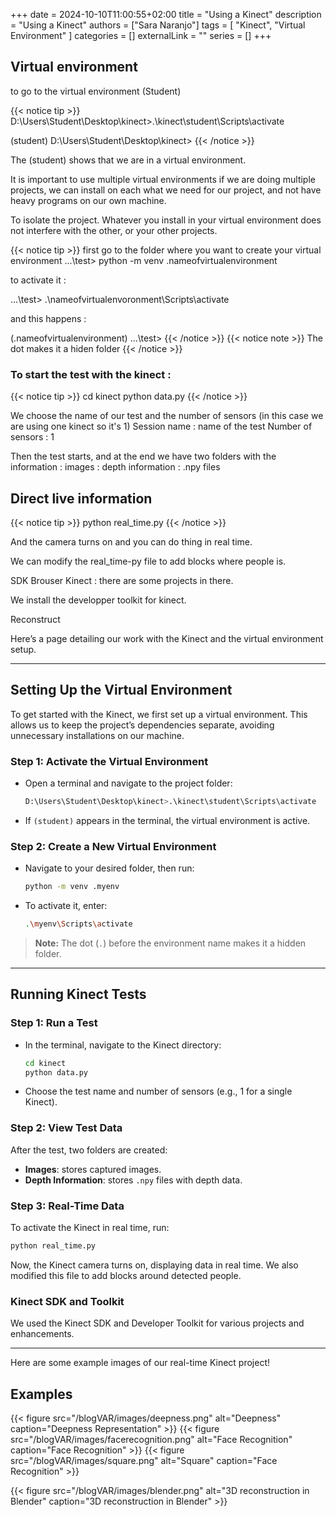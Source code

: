 +++ 
date = 2024-10-10T11:00:55+02:00
title = "Using a Kinect"
description = "Using a Kinect"
authors = ["Sara Naranjo"]
tags = [
  "Kinect",
  "Virtual Environment"
  ]
categories = []
externalLink = ""
series = []
+++

## Virtual environment 

to go to the virtual environment (Student)

{{< notice tip >}}
D:\Users\Student\Desktop\kinect>.\kinect\student\Scripts\activate

(student) D:\Users\Student\Desktop\kinect>
{{< /notice >}}

The (student) shows that we are in a virtual environment. 

It is important to use multiple virtual environments if we are doing multiple projects, we can install on each what we need for our project, and not have heavy programs on our own machine. 

To isolate the project. Whatever you install in your virtual environment does not interfere with the other, or your other projects. 

{{< notice tip >}}
first go to the folder where you want to create your virtual environment 
...\test> python -m venv .nameofvirtualenvironment

to activate it : 

...\test> .\nameofvirtualenvoronment\Scripts\activate

and this happens : 

(.nameofvirtualenvironment) ...\test>
{{< /notice >}}
{{< notice note >}}
The dot makes it a hiden folder 
{{< /notice >}}


### To start the test with the kinect : 
{{< notice tip >}}
cd kinect
python data.py
{{< /notice >}}

We choose the name of our test and the number of sensors (in this case we are using one kinect so it's 1)
Session name : name of the test 
Number of sensors : 1

Then the test starts, and at the end we have two folders with the information : 
images : 
depth information : .npy files 


## Direct live information 

{{< notice tip >}}
python real_time.py
{{< /notice >}}

And the camera turns on and you can do thing in real time. 

We can modify the real_time-py file to add blocks where people is. 

SDK Brouser Kinect : there are some projects in there. 

We install the developper toolkit for kinect. 


Reconstruct

Here’s a page detailing our work with the Kinect and the virtual environment setup.

---

## Setting Up the Virtual Environment

To get started with the Kinect, we first set up a virtual environment. This allows us to keep the project’s dependencies separate, avoiding unnecessary installations on our machine.

### Step 1: Activate the Virtual Environment
- Open a terminal and navigate to the project folder:
  ```bash
  D:\Users\Student\Desktop\kinect>.\kinect\student\Scripts\activate
  ```
- If `(student)` appears in the terminal, the virtual environment is active.

### Step 2: Create a New Virtual Environment
- Navigate to your desired folder, then run:
  ```bash
  python -m venv .myenv
  ```
- To activate it, enter:
  ```bash
  .\myenv\Scripts\activate
  ```

> **Note:** The dot (`.`) before the environment name makes it a hidden folder.

---

## Running Kinect Tests

### Step 1: Run a Test
- In the terminal, navigate to the Kinect directory:
  ```bash
  cd kinect
  python data.py
  ```
- Choose the test name and number of sensors (e.g., 1 for a single Kinect).

### Step 2: View Test Data
After the test, two folders are created:
- **Images**: stores captured images.
- **Depth Information**: stores `.npy` files with depth data.

### Step 3: Real-Time Data
To activate the Kinect in real time, run:
```bash
python real_time.py
```
Now, the Kinect camera turns on, displaying data in real time. We also modified this file to add blocks around detected people.

### Kinect SDK and Toolkit
We used the Kinect SDK and Developer Toolkit for various projects and enhancements.

---

Here are some example images of our real-time Kinect project!

## Examples 
{{< figure src="/blogVAR/images/deepness.png" alt="Deepness" caption="Deepness Representation" >}}
{{< figure src="/blogVAR/images/facerecognition.png" alt="Face Recognition" caption="Face Recognition" >}}
{{< figure src="/blogVAR/images/square.png" alt="Square" caption="Face Recognition" >}}


{{< figure src="/blogVAR/images/blender.png" alt="3D reconstruction in Blender" caption="3D reconstruction in Blender" >}}
